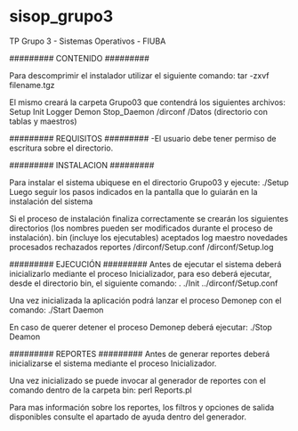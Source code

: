 # sisop_grupo3
TP Grupo 3 - Sistemas Operativos - FIUBA

######### CONTENIDO #########

Para descomprimir el instalador utilizar el siguiente comando:
tar -zxvf filename.tgz

El mismo creará la carpeta Grupo03 que contendrá los siguientes archivos:
Setup
Init
Logger
Demon
Stop_Daemon
/dirconf 
/Datos (directorio con tablas y maestros)


######### REQUISITOS #########
-El usuario debe tener permiso de escritura sobre el directorio.


######### INSTALACION #########

Para instalar el sistema ubiquese en el directorio Grupo03 y ejecute: 
./Setup
Luego seguir los pasos indicados en la pantalla que lo guiarán en la instalación del sistema

Si el proceso de instalación finaliza correctamente se crearán los siguientes directorios (los nombres pueden ser modificados durante el proceso de instalación).
bin (incluye los ejecutables)
aceptados
log
maestro
novedades
procesados
rechazados
reportes
/dirconf/Setup.conf
/dirconf/Setup.log


######### EJECUCIÓN #########
Antes de ejecutar el sistema deberá inicializarlo mediante el proceso Inicializador, para eso deberá ejecutar, desde el directorio bin, el siguiente comando:
. ./Init ../dirconf/Setup.conf

Una vez inicializada la aplicación podrá lanzar el proceso Demonep con el comando:
./Start Daemon

En caso de querer detener el proceso Demonep deberá ejecutar:
./Stop Deamon

######### REPORTES #########
Antes de generar reportes deberá inicializarse el sistema mediante el proceso Inicializador.

Una vez inicializado se puede invocar al generador de reportes con el comando dentro de la carpeta bin:
perl Reports.pl

Para mas información sobre los reportes, los filtros y opciones de salida disponibles consulte el apartado de ayuda dentro del generador.